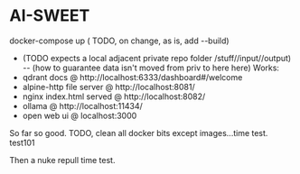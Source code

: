 # AI-SWEET
docker-compose up ( TODO, on change, as is, add --build)

- (TODO expects a local adjacent private repo folder /stuff//input//output)
-- (how to guarantee data isn't moved from priv to here here)
Works:
- qdrant docs @ http://localhost:6333/dashboard#/welcome
- alpine-http file server @ http://localhost:8081/
- nginx index.html served @ http://localhost:8082/
- ollama @ http://localhost:11434/
- open web ui @ localhost:3000 

So far so good. TODO, clean all docker bits except images...time test. test101 

Then a nuke repull time test.